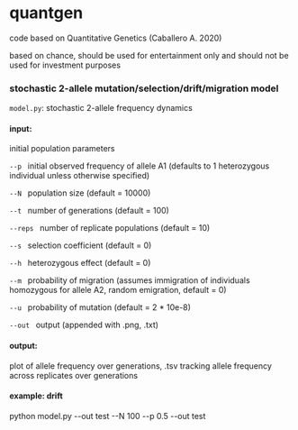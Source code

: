 # quantgen
code based on Quantitative Genetics (Caballero A. 2020)

based on chance, should be used for entertainment only and should not be used for investment purposes


### stochastic 2-allele mutation/selection/drift/migration model
`model.py`: stochastic 2-allele frequency dynamics

#### input: 
initial population parameters

   `--p `  initial observed frequency of allele A1 (defaults to 1 heterozygous individual unless otherwise specified)
  
   `--N `  population size (default = 10000)
  
   `--t `  number of generations (default = 100)
  
   `--reps ` number of replicate populations (default = 10)
  
   `--s `  selection coefficient (default = 0)
  
   `--h `  heterozygous effect (default = 0)
  
   `--m `  probability of migration (assumes immigration of individuals homozygous for allele A2, random emigration, default = 0)
  
   `--u `  probability of mutation (default = 2 * 10e-8)
  
   `--out `  output (appended with .png, .txt)
   
#### output:
plot of allele frequency over generations, .tsv tracking allele frequency across replicates over generations

   
#### example: drift
  python model.py --out test --N 100 --p 0.5 --out test
